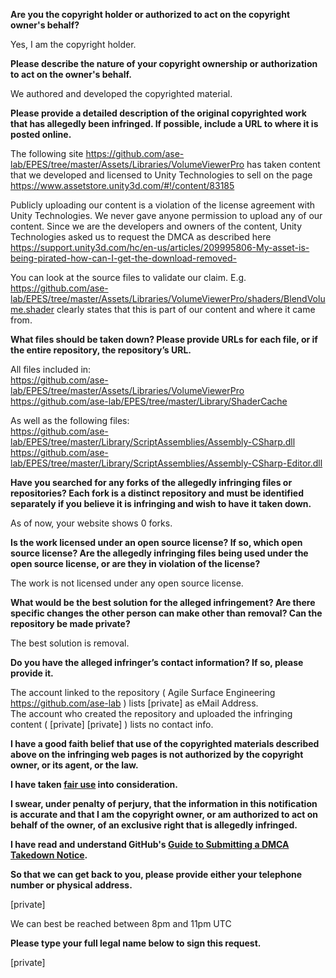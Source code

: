 **Are you the copyright holder or authorized to act on the copyright owner's behalf?**  
  
Yes, I am the copyright holder.  
  
**Please describe the nature of your copyright ownership or authorization to act on the owner's behalf.**  
  
We authored and developed the copyrighted material.  
  
**Please provide a detailed description of the original copyrighted work that has allegedly been infringed. If possible, include a URL to where it is posted online.**  
  
The following site https://github.com/ase-lab/EPES/tree/master/Assets/Libraries/VolumeViewerPro has taken content that we developed and licensed to Unity Technologies to sell on the page https://www.assetstore.unity3d.com/#!/content/83185  
  
Publicly uploading our content is a violation of the license agreement with Unity Technologies. We never gave anyone permission to upload any of our content. Since we are the developers and owners of the content, Unity Technologies asked us to request the DMCA as described here https://support.unity3d.com/hc/en-us/articles/209995806-My-asset-is-being-pirated-how-can-I-get-the-download-removed-  
  
You can look at the source files to validate our claim. E.g. https://github.com/ase-lab/EPES/tree/master/Assets/Libraries/VolumeViewerPro/shaders/BlendVolume.shader clearly states that this is part of our content and where it came from.  
  
**What files should be taken down? Please provide URLs for each file, or if the entire repository, the repository’s URL.**  
  
All files included in:  
https://github.com/ase-lab/EPES/tree/master/Assets/Libraries/VolumeViewerPro  
https://github.com/ase-lab/EPES/tree/master/Library/ShaderCache  
  
As well as the following files:  
https://github.com/ase-lab/EPES/tree/master/Library/ScriptAssemblies/Assembly-CSharp.dll  
https://github.com/ase-lab/EPES/tree/master/Library/ScriptAssemblies/Assembly-CSharp-Editor.dll  
  
**Have you searched for any forks of the allegedly infringing files or repositories? Each fork is a distinct repository and must be identified separately if you believe it is infringing and wish to have it taken down.**  
  
As of now, your website shows 0 forks.  
  
**Is the work licensed under an open source license? If so, which open source license? Are the allegedly infringing files being used under the open source license, or are they in violation of the license?**  
  
The work is not licensed under any open source license.  
  
**What would be the best solution for the alleged infringement? Are there specific changes the other person can make other than removal? Can the repository be made private?**  
  
The best solution is removal.  
  
**Do you have the alleged infringer’s contact information? If so, please provide it.**  
  
The account linked to the repository ( Agile Surface Engineering https://github.com/ase-lab ) lists [private] as eMail Address.  
The account who created the repository and uploaded the infringing content ( [private] [private] ) lists no contact info.  
  
**I have a good faith belief that use of the copyrighted materials described above on the infringing web pages is not authorized by the copyright owner, or its agent, or the law.**  
  
**I have taken <a href="https://www.lumendatabase.org/topics/22">fair use</a> into consideration.**  
  
**I swear, under penalty of perjury, that the information in this notification is accurate and that I am the copyright owner, or am authorized to act on behalf of the owner, of an exclusive right that is allegedly infringed.**  
  
**I have read and understand GitHub's <a href="https://help.github.com/articles/guide-to-submitting-a-dmca-takedown-notice/">Guide to Submitting a DMCA Takedown Notice</a>.**  
  
**So that we can get back to you, please provide either your telephone number or physical address.**  
  
[private]  

We can best be reached between 8pm and 11pm UTC  
  
**Please type your full legal name below to sign this request.**  
  
[private]  
